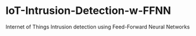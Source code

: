 # IoT-Intrusion-Detection-w-FFNN
Internet of Things Intrusion detection using Feed-Forward Neural Networks

